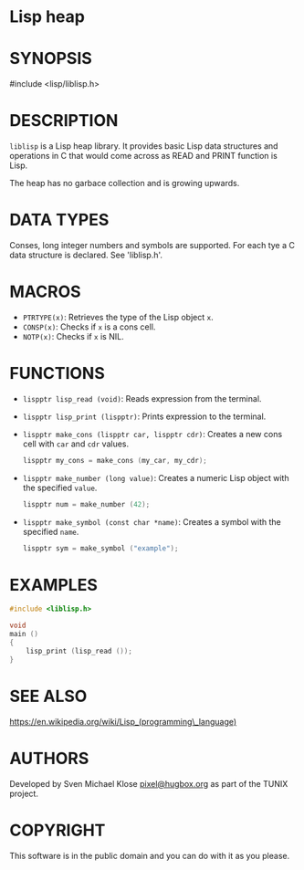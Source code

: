 Lisp heap
=========

# SYNOPSIS

\#include <lisp/liblisp.h>

# DESCRIPTION

`liblisp` is a Lisp heap library.  It provides basic Lisp
data structures and operations in C that would come across
as READ and PRINT function is Lisp.

The heap has no garbace collection and is growing upwards.

# DATA TYPES

Conses, long integer numbers and symbols are supported.
For each tye a C data structure is declared.
See 'liblisp.h'.

# MACROS

* `PTRTYPE(x)`: Retrieves the type of the Lisp object `x`.
* `CONSP(x)`: Checks if `x` is a cons cell.
* `NOTP(x)`: Checks if `x` is NIL.

# FUNCTIONS

* `lispptr lisp_read (void)`:
  Reads expression from the terminal.
* `lispptr lisp_print (lispptr)`:
  Prints expression to the terminal.
* `lispptr make_cons (lispptr car, lispptr cdr)`:
  Creates a new cons cell with `car` and `cdr` values.

  ```c
  lispptr my_cons = make_cons (my_car, my_cdr);
  ```
* `lispptr make_number (long value)`:
  Creates a numeric Lisp object with the specified `value`.

  ```c
  lispptr num = make_number (42);
  ```
* `lispptr make_symbol (const char *name)`:
  Creates a symbol with the specified `name`.

  ```c
  lispptr sym = make_symbol ("example");
  ```

# EXAMPLES

```c
#include <liblisp.h>

void
main ()
{
    lisp_print (lisp_read ());
}
```

# SEE ALSO

https://en.wikipedia.org/wiki/Lisp_(programming\_language)

# AUTHORS

Developed by Sven Michael Klose <pixel@hugbox.org> as part
of the TUNIX project.

# COPYRIGHT

This software is in the public domain and you can do with it
as you please.
